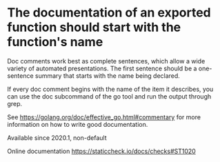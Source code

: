 # The documentation of an exported function should start with the function's name

Doc comments work best as complete sentences, which
allow a wide variety of automated presentations. The first sentence
should be a one-sentence summary that starts with the name being
declared.

If every doc comment begins with the name of the item it describes,
you can use the doc subcommand of the go tool and run the output
through grep.

See https://golang.org/doc/effective_go.html#commentary for more
information on how to write good documentation.

Available since
    2020.1, non-default

Online documentation
    https://staticcheck.io/docs/checks#ST1020
